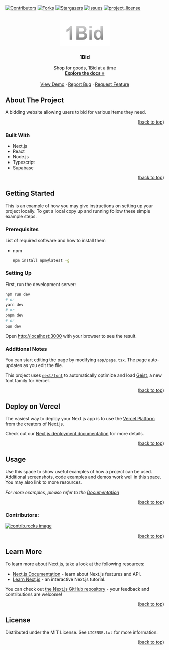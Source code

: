 <!-- Improved compatibility of back to top link: See: https://github.com/othneildrew/Best-README-Template/pull/73 -->
<a id="readme-top"></a>
<!--
*** Thanks for checking out the Best-README-Template. If you have a suggestion
*** that would make this better, please fork the repo and create a pull request
*** or simply open an issue with the tag "enhancement".
*** Don't forget to give the project a star!
*** Thanks again! Now go create something AMAZING! :D
-->



<!-- PROJECT SHIELDS -->
<!--
*** I'm using markdown "reference style" links for readability.
*** Reference links are enclosed in brackets [ ] instead of parentheses ( ).
*** See the bottom of this document for the declaration of the reference variables
*** for contributors-url, forks-url, etc. This is an optional, concise syntax you may use.
*** https://www.markdownguide.org/basic-syntax/#reference-style-links
-->
[![Contributors][contributors-shield]][contributors-url]
[![Forks][forks-shield]][forks-url]
[![Stargazers][stars-shield]][stars-url]
[![Issues][issues-shield]][issues-url]
[![project_license][license-shield]][license-url]



<!-- PROJECT LOGO -->
<br />
<div align="center">
  <a href="https://github.com/JawadChy/1Bid">
    <img src="src/assets/1Bid_logo.png" alt="Logo" width="160" height="80">
  </a>

<h3 align="center">1Bid</h3>

  <p align="center">
    Shop for goods, 1Bid at a time
    <br />
    <a href="https://github.com/JawadChy/1Bid"><strong>Explore the docs »</strong></a>
    <br />
    <br />
    <a href="https://github.com/JawadChy/1Bid">View Demo</a>
    ·
    <a href="https://github.com/JawadChy/1Bid/issues/new?labels=bug&template=bug-report---.md">Report Bug</a>
    ·
    <a href="https://github.com/JawadChy/1Bid/issues/new?labels=enhancement&template=feature-request---.md">Request Feature</a>
  </p>
</div>

<!-- ABOUT THE PROJECT -->
## About The Project
A bidding website allowing users to bid for various items they need.

<p align="right">(<a href="#readme-top">back to top</a>)</p>



### Built With

* Next.js
* React
* Node.js
* Typescript
* Supabase

<p align="right">(<a href="#readme-top">back to top</a>)</p>



<!-- GETTING STARTED -->
## Getting Started

This is an example of how you may give instructions on setting up your project locally.
To get a local copy up and running follow these simple example steps.

### Prerequisites
List of required software and how to install them

* npm
  ```sh
  npm install npm@latest -g
  ```

### Setting Up

First, run the development server:

```bash
npm run dev
# or
yarn dev
# or
pnpm dev
# or
bun dev
```

Open [http://localhost:3000](http://localhost:3000) with your browser to see the result.

### Additional Notes
You can start editing the page by modifying `app/page.tsx`. The page auto-updates as you edit the file.

This project uses [`next/font`](https://nextjs.org/docs/app/building-your-application/optimizing/fonts) to automatically optimize and load [Geist](https://vercel.com/font), a new font family for Vercel.

<p align="right">(<a href="#readme-top">back to top</a>)</p>


<!-- DEPLOYMENT -->
## Deploy on Vercel

The easiest way to deploy your Next.js app is to use the [Vercel Platform](https://vercel.com/new?utm_medium=default-template&filter=next.js&utm_source=create-next-app&utm_campaign=create-next-app-readme) from the creators of Next.js.

Check out our [Next.js deployment documentation](https://nextjs.org/docs/app/building-your-application/deploying) for more details.

<p align="right">(<a href="#readme-top">back to top</a>)</p>

<!-- USAGE EXAMPLES -->
## Usage

Use this space to show useful examples of how a project can be used. Additional screenshots, code examples and demos work well in this space. You may also link to more resources.

_For more examples, please refer to the [Documentation](https://example.com)_

<p align="right">(<a href="#readme-top">back to top</a>)</p>


<!-- CONTRIBUTING -->

### Contributors:

<a href="https://github.com/JawadChy/1Bid/graphs/contributors">
  <img src="https://contrib.rocks/image?repo=JawadChy/1Bid" alt="contrib.rocks image" />
</a>

<p align="right">(<a href="#readme-top">back to top</a>)</p>

<!-- Additional Info -->
## Learn More

To learn more about Next.js, take a look at the following resources:

- [Next.js Documentation](https://nextjs.org/docs) - learn about Next.js features and API.
- [Learn Next.js](https://nextjs.org/learn) - an interactive Next.js tutorial.

You can check out [the Next.js GitHub repository](https://github.com/vercel/next.js) - your feedback and contributions are welcome!

<p align="right">(<a href="#readme-top">back to top</a>)</p>


<!-- LICENSE -->
## License

Distributed under the MIT License. See `LICENSE.txt` for more information.

<p align="right">(<a href="#readme-top">back to top</a>)</p>



<!-- MARKDOWN LINKS & IMAGES -->
<!-- https://www.markdownguide.org/basic-syntax/#reference-style-links -->
[contributors-shield]: https://img.shields.io/github/contributors/JawadChy/1Bid.svg?style=for-the-badge
[contributors-url]: https://github.com/JawadChy/1Bid/graphs/contributors
[forks-shield]: https://img.shields.io/github/forks/JawadChy/1Bid.svg?style=for-the-badge
[forks-url]: https://github.com/JawadChy/1Bid/network/members
[stars-shield]: https://img.shields.io/github/stars/JawadChy/1Bid.svg?style=for-the-badge
[stars-url]: https://github.com/JawadChy/1Bid/stargazers
[issues-shield]: https://img.shields.io/github/issues/JawadChy/1Bid.svg?style=for-the-badge
[issues-url]: https://github.com/JawadChy/1Bid/issues
[license-shield]: https://img.shields.io/github/license/JawadChy/1Bid.svg?style=for-the-badge
[license-url]: https://github.com/JawadChy/1Bid/blob/master/LICENSE.txt
[product-screenshot]: images/screenshot.png